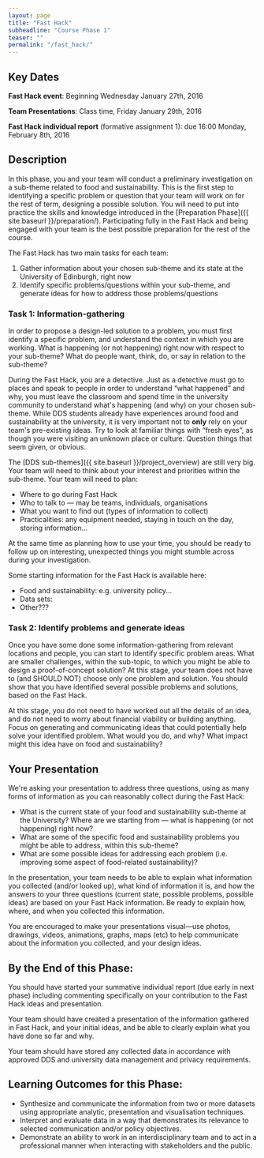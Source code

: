 ```yaml
---
layout: page
title: "Fast Hack"
subheadline: "Course Phase 1"
teaser: ""
permalink: "/fast_hack/"
---
```


## Key Dates

**Fast Hack event**: Beginning Wednesday January 27th, 2016

**Team Presentations**: Class time, Friday January 29th, 2016

**Fast Hack individual report** (formative assignment 1): due 16:00 Monday, February 8th, 2016


## Description

In this phase, you and your team will conduct a preliminary investigation on a sub-theme related to food and sustainability. This is the first step to identifying a specific problem or question that your team will work on for the rest of term, designing a possible solution. You will need to put into practice the skills and knowledge introduced in the [Preparation Phase]({{ site.baseurl }}/preparation/). Participating fully in the Fast Hack and being engaged with your team is the best possible preparation for the rest of the course. 

The Fast Hack has two main tasks for each team:
1. Gather information about your chosen sub-theme and its state at the University of Edinburgh, right now
2. Identify specific problems/questions within your sub-theme, and generate ideas for how to address those  problems/questions

### Task 1: Information-gathering

In order to propose a design-led solution to a problem, you must first identify a specific problem, and understand the context in which you are working. What is happening (or not happening) right now with respect to your sub-theme? What do people want, think, do, or say in relation to the sub-theme? 

During the Fast Hack, you are a detective. Just as a detective must go to places and speak to people in order to understand “what happened” and why, you must leave the classroom and spend time in the university community to understand what's happening (and why) on your chosen sub-theme. While DDS students already have experiences around food and sustainability at the university, it is very important not to **only** rely on your team's pre-existing ideas. Try to look at familiar things with “fresh eyes”, as though you were visiting an unknown place or culture. Question things that seem given, or obvious.

The [DDS sub-themes]({{ site.baseurl }}/project_overview) are still very big. Your team will need to think about your interest and priorities within the sub-theme. Your team will need to plan:

* Where to go during Fast Hack
* Who to talk to &mdash; may be teams, individuals, organisations
* What you want to find out (types of information to collect)
* Practicalities: any equipment needed, staying in touch on the day, storing information... 

At the same time as planning how to use your time, you should be ready to follow up on interesting, unexpected things you might stumble across during your investigation.

Some starting information for the Fast Hack is available here:

* Food and sustainability: e.g. university policy...
* Data sets:
* Other???


### Task 2: Identify problems and generate ideas

Once you have some done some information-gathering from relevant locations and people, you can start to identify specific problem areas. What are smaller challenges, within the sub-topic, to which you might be able to design a proof-of-concept solution? At this stage, your team does not have to (and SHOULD NOT) choose only one problem and solution. You should show that you have identified several possible problems and solutions, based on the Fast Hack.

At this stage, you do not need to have worked out all the details of an idea, and do not need to worry about financial viability or building anything. Focus on generating and communicating ideas that could potentially help solve your identified problem. What would you do, and why? What impact might this idea have on food and sustainability?


## Your Presentation

We're asking your presentation to address three questions, using as many forms of information as you can reasonably collect during the Fast Hack:

* What is the current state of your food and sustainability sub-theme at the University? Where are we starting from &mdash; what is happening (or not happening) right now?
* What are some of the specific food and sustainability problems you might be able to address, within this sub-theme?
* What are some possible ideas for addressing each problem (i.e. improving some aspect of food-related sustainability)?

In the presentation, your team needs to be able to explain what information you collected (and/or looked up), what kind of information it is, and how the answers to your three questions (current state, possible problems, possible ideas) are based on your Fast Hack information. Be ready to explain how, where, and when you collected this information. 

You are encouraged to make your presentations visual&mdash;use photos, drawings, videos, animations, graphs, maps (etc) to help communicate about the information you collected, and your design ideas. 


## By the End of this Phase: 

You should have started your summative individual report (due early in next phase) including commenting specifically on your contribution to the Fast Hack ideas and presentation.

Your team should have created a presentation of the information gathered in Fast Hack, and your initial ideas, and be able to clearly explain what you have done so far and why.

Your team should have stored any collected data in accordance with approved DDS and university data management and privacy requirements. 


## Learning Outcomes for this Phase:

* Synthesize and communicate the information from two or more datasets using appropriate analytic, presentation and visualisation techniques.
* Interpret and evaluate data in a way that demonstrates its relevance to selected communication and/or policy objectives.
* Demonstrate an ability to work in an interdisciplinary team and to act in a professional manner when interacting with stakeholders and the public.
